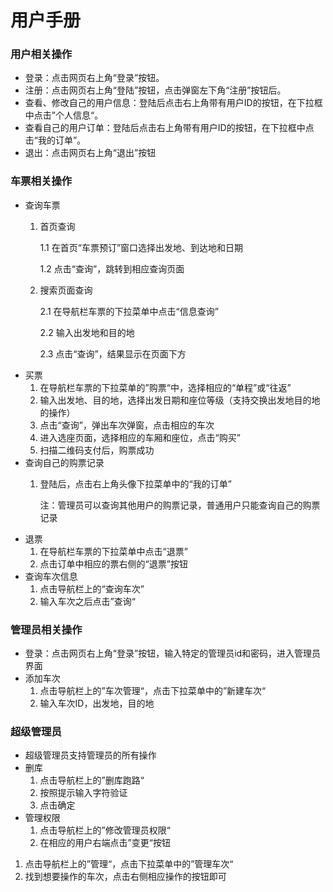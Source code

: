 # 用户手册



### 用户相关操作

+ 登录：点击网页右上角“登录”按钮。
+ 注册：点击网页右上角“登陆”按钮，点击弹窗左下角“注册”按钮后。
+ 查看、修改自己的用户信息：登陆后点击右上角带有用户ID的按钮，在下拉框中点击”个人信息“。
+ 查看自己的用户订单：登陆后点击右上角带有用户ID的按钮，在下拉框中点击“我的订单”。
+ 退出：点击网页右上角“退出”按钮

### 车票相关操作

+ 查询车票
  1. 首页查询
  
     1.1 在首页“车票预订”窗口选择出发地、到达地和日期
  
     1.2 点击“查询”，跳转到相应查询页面
  
  2. 搜索页面查询
  
     2.1 在导航栏车票的下拉菜单中点击“信息查询”
  
     2.2 输入出发地和目的地
  
     2.3 点击“查询”，结果显示在页面下方
+ 买票
  1. 在导航栏车票的下拉菜单的”购票“中，选择相应的“单程”或“往返”
  2. 输入出发地、目的地，选择出发日期和座位等级（支持交换出发地目的地的操作）
  3. 点击“查询”，弹出车次弹窗，点击相应的车次
  4. 进入选座页面，选择相应的车厢和座位，点击“购买”
  5. 扫描二维码支付后，购票成功
+ 查询自己的购票记录
  1. 登陆后，点击右上角头像下拉菜单中的“我的订单”
  
     注：管理员可以查询其他用户的购票记录，普通用户只能查询自己的购票记录
+ 退票
  1. 在导航栏车票的下拉菜单中点击“退票”
  2. 点击订单中相应的票右侧的“退票”按钮
+ 查询车次信息
  1. 点击导航栏上的“查询车次”
  2. 输入车次之后点击”查询“



### 管理员相关操作

- 登录：点击网页右上角“登录”按钮，输入特定的管理员id和密码，进入管理员界面
- 添加车次
  1. 点击导航栏上的”车次管理“，点击下拉菜单中的”新建车次“
  2. 输入车次ID，出发地，目的地

### 超级管理员

- 超级管理员支持管理员的所有操作
- 删库
  1. 点击导航栏上的”删库跑路“
  2. 按照提示输入字符验证
  3. 点击确定
- 管理权限
  1. 点击导航栏上的”修改管理员权限“
  2. 在相应的用户右端点击”变更“按钮

1. 点击导航栏上的”管理“，点击下拉菜单中的”管理车次“
2. 找到想要操作的车次，点击右侧相应操作的按钮即可